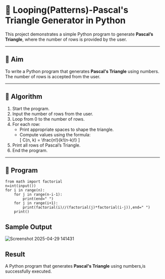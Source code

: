 # 🔺 Looping(Patterns)-Pascal's Triangle Generator in Python

This project demonstrates a simple Python program to generate **Pascal’s Triangle**, where the number of rows is provided by the user.

---

## 🎯 Aim

To write a Python program that generates **Pascal's Triangle** using numbers. The number of rows is accepted from the user.

---

## 🧠 Algorithm

1. Start the program.
2. Input the number of rows from the user.
3. Loop from 0 to the number of rows.
4. For each row:
   - Print appropriate spaces to shape the triangle.
   - Compute values using the formula:  
     \[
     C(n, k) = \frac{n!}{k!(n-k)!}
     \]
5. Print all rows of Pascal’s Triangle.
6. End the program.

---

## 🧪 Program
```
from math import factorial
n=int(input())
for i in range(n):
    for j in range(n-i-1):
        print(end=" ")
    for j in range(i+1):
        print(factorial(i)//(factorial(j)*factorial(i-j)),end=" ")
    print()

```

## Sample Output
![Screenshot 2025-04-29 141431](https://github.com/user-attachments/assets/16d2d09d-9d13-4d0c-adce-09a822373f62)


## Result
  A Python program that generates **Pascal's Triangle** using numbers,is successfully executed.

